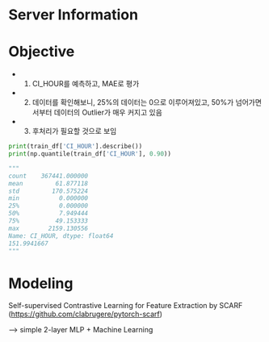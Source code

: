 # Server Information


# Objective
- 1) CI_HOUR를 예측하고, MAE로 평가
- 2) 데이터를 확인해보니, 25%의 데이터는 0으로 이루어져있고, 50%가 넘어가면서부터 데이터의 Outlier가 매우 커지고 있음
- 3) 후처리가 필요할 것으로 보임

```python
print(train_df['CI_HOUR'].describe())
print(np.quantile(train_df['CI_HOUR'], 0.90))

"""
count    367441.000000
mean         61.877118
std         170.575224
min           0.000000
25%           0.000000
50%           7.949444
75%          49.153333
max        2159.130556
Name: CI_HOUR, dtype: float64
151.9941667
"""
```


# Modeling
Self-supervised Contrastive Learning for Feature Extraction by SCARF (https://github.com/clabrugere/pytorch-scarf)

--> simple 2-layer MLP + Machine Learning
